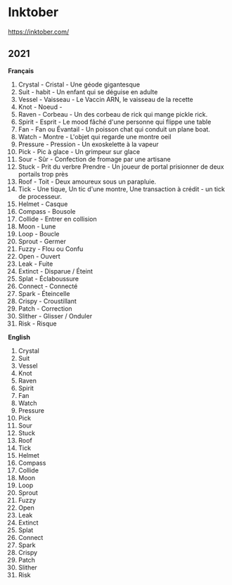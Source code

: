# Inktober

https://inktober.com/

## 2021

**Français**

1. Crystal - Cristal - Une géode gigantesque
2. Suit - habit - Un enfant qui se déguise en adulte
3. Vessel - Vaisseau - Le Vaccin ARN, le vaisseau de la recette
4. Knot - Noeud - 
5. Raven - Corbeau - Un des corbeau de rick qui mange pickle rick.
6. Spirit - Esprit - Le mood fâché d'une personne qui flippe une table
7. Fan - Fan ou Évantail - Un poisson chat qui conduit un plane boat.
8. Watch - Montre - L'objet qui regarde une montre oeil
9. Pressure - Pression - Un exoskelette à la vapeur
10. Pick - Pic à glace - Un grimpeur sur glace
11. Sour - Sûr - Confection de fromage par une artisane
12. Stuck - Prit du verbre Prendre - Un joueur de portal prisionner de deux portails trop près
13. Roof - Toit - Deux amoureux sous un parapluie.
14. Tick - Une tique, Un tic d'une montre, Une transaction à crédit - un tick de processeur.
15. Helmet - Casque
16. Compass - Bousole
17. Collide - Entrer en collision
18. Moon - Lune
19. Loop - Boucle
20. Sprout - Germer
21. Fuzzy - Flou ou Confu
22. Open - Ouvert
23. Leak - Fuite
24. Extinct - Disparue / Éteint
25. Splat - Éclaboussure
26. Connect - Connecté
27. Spark - Éteincelle
28. Crispy - Croustillant
29. Patch - Correction 
30. Slither - Glisser / Onduler
31. Risk - Risque


**English**

1. Crystal
2. Suit
3. Vessel
4. Knot
5. Raven
6. Spirit
7. Fan
8. Watch
9. Pressure
10. Pick
11. Sour
12. Stuck
13. Roof
14. Tick
15. Helmet
16. Compass
17. Collide
18. Moon
19. Loop
20. Sprout
21. Fuzzy
22. Open
23. Leak
24. Extinct
25. Splat
26. Connect
27. Spark
28. Crispy
29. Patch
30. Slither
31. Risk
